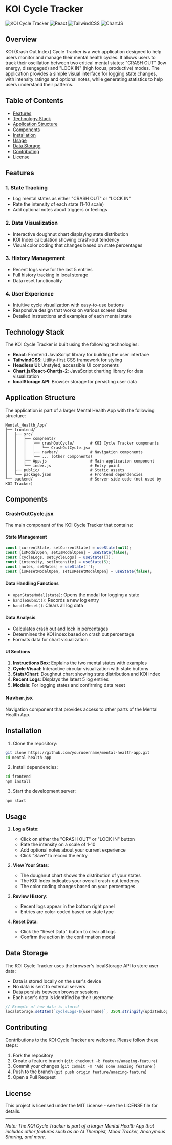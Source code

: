 # KOI Cycle Tracker

![KOI Cycle Tracker](https://img.shields.io/badge/Mental%20Health-KOI%20Cycle%20Tracker-blue)
![React](https://img.shields.io/badge/React-18.3.1-61dafb)
![TailwindCSS](https://img.shields.io/badge/TailwindCSS-3.4.3-38bdf8)
![ChartJS](https://img.shields.io/badge/ChartJS-4.4.8-ff6384)

## Overview

KOI (Krash Out Index) Cycle Tracker is a web application designed to help users monitor and manage their mental health cycles. It allows users to track their oscillation between two critical mental states: "CRASH OUT" (low energy, disengaged) and "LOCK IN" (high focus, productive) modes. The application provides a simple visual interface for logging state changes, with intensity ratings and optional notes, while generating statistics to help users understand their patterns.

## Table of Contents

- [Features](#features)
- [Technology Stack](#technology-stack)
- [Application Structure](#application-structure)
- [Components](#components)
- [Installation](#installation)
- [Usage](#usage)
- [Data Storage](#data-storage)
- [Contributing](#contributing)
- [License](#license)

## Features

### 1. State Tracking
- Log mental states as either "CRASH OUT" or "LOCK IN"
- Rate the intensity of each state (1-10 scale)
- Add optional notes about triggers or feelings

### 2. Data Visualization
- Interactive doughnut chart displaying state distribution
- KOI Index calculation showing crash-out tendency
- Visual color coding that changes based on state percentages

### 3. History Management
- Recent logs view for the last 5 entries
- Full history tracking in local storage
- Data reset functionality

### 4. User Experience
- Intuitive cycle visualization with easy-to-use buttons
- Responsive design that works on various screen sizes
- Detailed instructions and examples of each mental state

## Technology Stack

The KOI Cycle Tracker is built using the following technologies:

- **React**: Frontend JavaScript library for building the user interface
- **TailwindCSS**: Utility-first CSS framework for styling
- **Headless UI**: Unstyled, accessible UI components
- **Chart.js/React-Chartjs-2**: JavaScript charting library for data visualization
- **localStorage API**: Browser storage for persisting user data

## Application Structure

The application is part of a larger Mental Health App with the following structure:

```
Mental_Health_App/
├── frontend/
│   ├── src/
│   │   ├── compnents/
│   │   │   ├── crashOutCycle/       # KOI Cycle Tracker components
│   │   │   │   └── CrashOutCycle.jsx
│   │   │   ├── navbar/              # Navigation components
│   │   │   └── ... (other components)
│   │   ├── App.js                   # Main application component
│   │   └── index.js                 # Entry point
│   ├── public/                      # Static assets
│   └── package.json                 # Frontend dependencies
└── backend/                         # Server-side code (not used by KOI Tracker)
```

## Components

### CrashOutCycle.jsx

The main component of the KOI Cycle Tracker that contains:

#### State Management
```jsx
const [currentState, setCurrentState] = useState(null);
const [isModalOpen, setIsModalOpen] = useState(false);
const [cycleLogs, setCycleLogs] = useState([]);
const [intensity, setIntensity] = useState(5);
const [notes, setNotes] = useState('');
const [isResetModalOpen, setIsResetModalOpen] = useState(false);
```

#### Data Handling Functions
- `openStateModal(state)`: Opens the modal for logging a state
- `handleSubmit()`: Records a new log entry
- `handleReset()`: Clears all log data

#### Data Analysis
- Calculates crash out and lock in percentages
- Determines the KOI index based on crash out percentage
- Formats data for chart visualization

#### UI Sections
1. **Instructions Box**: Explains the two mental states with examples
2. **Cycle Visual**: Interactive circular visualization with state buttons
3. **Stats/Chart**: Doughnut chart showing state distribution and KOI index 
4. **Recent Logs**: Displays the latest 5 log entries
5. **Modals**: For logging states and confirming data reset

### Navbar.jsx
Navigation component that provides access to other parts of the Mental Health App.

## Installation

1. Clone the repository:
```bash
git clone https://github.com/yourusername/mental-health-app.git
cd mental-health-app
```

2. Install dependencies:
```bash
cd frontend
npm install
```

3. Start the development server:
```bash
npm start
```

## Usage

1. **Log a State**:
   - Click on either the "CRASH OUT" or "LOCK IN" button
   - Rate the intensity on a scale of 1-10
   - Add optional notes about your current experience
   - Click "Save" to record the entry

2. **View Your Stats**:
   - The doughnut chart shows the distribution of your states
   - The KOI Index indicates your overall crash-out tendency
   - The color coding changes based on your percentages

3. **Review History**:
   - Recent logs appear in the bottom right panel
   - Entries are color-coded based on state type

4. **Reset Data**:
   - Click the "Reset Data" button to clear all logs
   - Confirm the action in the confirmation modal

## Data Storage

The KOI Cycle Tracker uses the browser's localStorage API to store user data:
- Data is stored locally on the user's device
- No data is sent to external servers
- Data persists between browser sessions
- Each user's data is identified by their username

```javascript
// Example of how data is stored
localStorage.setItem(`cycleLogs-${username}`, JSON.stringify(updatedLogs));
```

## Contributing

Contributions to the KOI Cycle Tracker are welcome. Please follow these steps:

1. Fork the repository
2. Create a feature branch (`git checkout -b feature/amazing-feature`)
3. Commit your changes (`git commit -m 'Add some amazing feature'`)
4. Push to the branch (`git push origin feature/amazing-feature`)
5. Open a Pull Request

## License

This project is licensed under the MIT License - see the LICENSE file for details.

---

*Note: The KOI Cycle Tracker is part of a larger Mental Health App that includes other features such as an AI Therapist, Mood Tracker, Anonymous Sharing, and more.* 